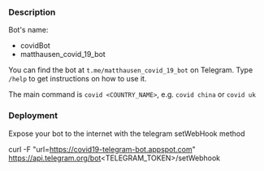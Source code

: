 
### Description

Bot's name:
- covidBot
- matthausen_covid_19_bot

You can find the bot at `t.me/matthausen_covid_19_bot` on Telegram.
Type `/help` to get instructions on how to use it.

The main command is `covid <COUNTRY_NAME>`, e.g. `covid china` or `covid uk`



### Deployment 

Expose your bot to the internet with the telegram setWebHook method

curl -F "url=https://covid19-telegram-bot.appspot.com" https://api.telegram.org/bot<TELEGRAM_TOKEN>/setWebhook
